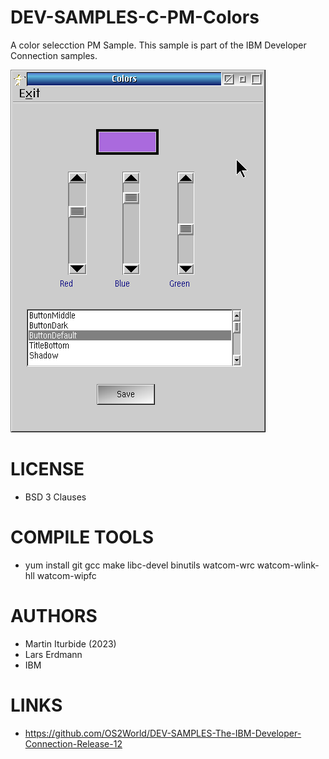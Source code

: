 # DEV-SAMPLES-C-PM-Colors
A color selecction PM Sample. 
This sample is part of the IBM Developer Connection samples. 

![Colors ScreenShot](/wiki/Colors_001.png)

LICENSE
===============
* BSD 3 Clauses

COMPILE TOOLS
===============
* yum install git gcc make libc-devel binutils watcom-wrc watcom-wlink-hll watcom-wipfc
 
AUTHORS
===============
* Martin Iturbide (2023)
* Lars Erdmann
* IBM

LINKS
===============
* https://github.com/OS2World/DEV-SAMPLES-The-IBM-Developer-Connection-Release-12
